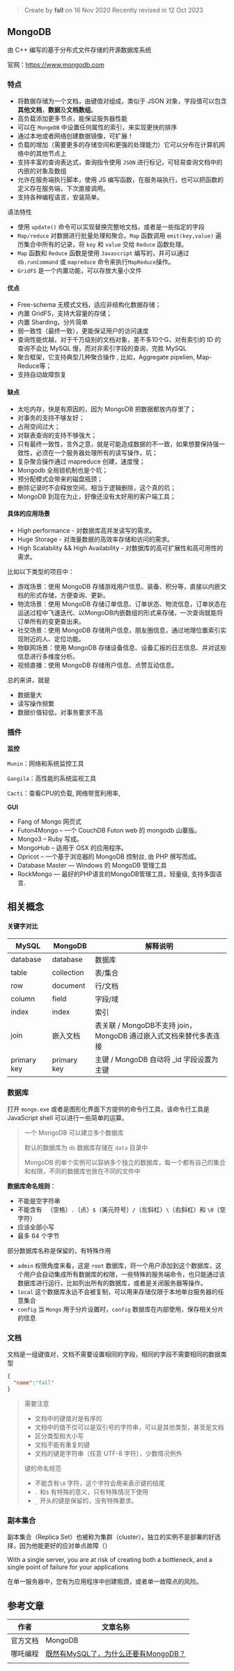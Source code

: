 > Create by **fall** on 16 Nov 2020
> Recently revised in 12 Oct 2023

## MongoDB

由 C++ 编写的基于分布式文件存储的开源数据库系统

官网：https://www.mongodb.com

### 特点

- 将数据存储为一个文档，由键值对组成，类似于 JSON 对象，字段值可以包含**其他文档**，**数据**及**文档数组**。
- 高负载添加更多节点，能保证服务器性能
- 可以在 `MongeDB` 中设置任何属性的索引，来实现更快的排序 
- 通过本地或者网络创建数据镜像，可扩展！
- 负载的增加（需要更多的存储空间和更强的处理能力）它可以分布在计算机网络中的其他节点上
- 支持丰富的查询表达式，查询指令使用 `JSON` 进行标记，可轻易查询文档中的内嵌的对象及数组
- 允许在服务端执行脚本，使用 JS 编写函数，在服务端执行，也可以把函数的定义存在服务端，下次直接调用。
- 支持各种编程语言，安装简单。

语法特性

- 使用 `update()` 命令可以实现替换完整地文档，或者是一些指定的字段
- `Map/reduce` 对数据进行批量处理和聚合。`Map` 函数调用 `emit(key,value)` 遍历集合中所有的记录，将 `key` 和 `value` 交给 `Reduce` 函数处理。
- `Map` 函数和 `Reduce` 函数是使用 `Javascript` 编写的，并可以通过 `db.runCommand` 或 `mapreduce` 命令来执行`MapReduce`操作。
- `GridFS` 是一个内置功能，可以存放大量小文件

#### 优点

- Free-schema 无模式文档，适应非结构化数据存储；
- 内置 GridFS，支持大容量的存储；
- 内置 Sharding，分片简单
- 弱一致性（最终一致），更能保证用户的访问速度
- 查询性能优越，对于千万级别的文档对象，差不多10个G，对有索引的 ID 的查询不会比 MySQL 慢，而对非索引字段的查询，完胜 MySQL
- 聚合框架，它支持典型几种聚合操作 , 比如，Aggregate pipelien, Map-Reduce等；
- 支持自动故障恢复

#### 缺点

- 太吃内存，快是有原因的，因为 MongoDB 把数据都放内存里了；
- 对事务的支持不够友好；
- 占用空间过大；
- 对联表查询的支持不够强大；
- 只有最终一致性，言外之意，就是可能造成数据的不一致，如果想要保持强一致性，必须在一个服务器处理所有的读写操作，坑；
- 复杂聚合操作通过 mapreduce 创建，速度慢；
- Mongodb 全局锁机制也是个坑；
- 预分配模式会带来的磁盘瓶颈；
- 删除记录时不会释放空间，相当于逻辑删除，这个真的坑；
- MongoDB 到现在为止，好像还没有太好用的客户端工具；

#### 具体的应用场景

- High performance - 对数据库高并发读写的需求。
- Huge Storage - 对海量数据的高效率存储和访问的需求。
- High Scalability && High Availability - 对数据库的高可扩展性和高可用性的需求。

比如以下类型的项目中：

- 游戏场景：使用 MongoDB 存储游戏用户信息、装备、积分等，直接以内嵌文档的形式存储，方便查询、更新。
- 物流场景：使用 MongoDB 存储订单信息、订单状态、物流信息，订单状态在运送过程中飞速迭代、以MongoDB内嵌数组的形式来存储，一次查询就能将订单所有的变更查出来。
- 社交场景：使用 MongoDB 存储用户信息，朋友圈信息，通过地理位置索引实现附近的人、定位功能。
- 物联网场景：使用 MongoDB 存储设备信息、设备汇报的日志信息、并对这些信息进行多维度分析。
- 视频直播：使用 MongoDB 存储用户信息、点赞互动信息。

总的来讲，就是

- 数据量大
- 读写操作频繁
- 数据价值较低，对事务要求不高

### 插件

**监控**

`Munin`：网络和系统监控工具

`Gangila`：高性能的系统监视工具

`Cacti`：查看CPU的负载, 网络带宽利用率,

**GUI**

- Fang of Mongo 网页式
- Futon4Mongo – 一个 CouchDB Futon web 的 mongodb 山寨版。
- Mongo3 – Ruby 写成。
- MongoHub – 适用于 OSX 的应用程序。
- Opricot – 一个基于浏览器的 MongoDB 控制台, 由 PHP 撰写而成。
- Database Master — Windows 的 MongoDB 管理工具
- RockMongo — 最好的PHP语言的MongoDB管理工具，轻量级, 支持多国语言.

## 相关概念

#### 关键字对比

| MySQL       | MongoDB     | 解释说明                                                     |
| ----------- | ----------- | ------------------------------------------------------------ |
| database    | database    | 数据库                                                       |
| table       | collection  | 表/集合                                                      |
| row         | document    | 行/文档                                                      |
| column      | field       | 字段/域                                                      |
| index       | index       | 索引                                                         |
| join        | 嵌入文档    | 表关联 / MongoDB不支持 join，MongoDB 通过嵌入式文档来替代多表连接 |
| primary key | primary key | 主键 / MongoDB 自动将 _id 字段设置为主键                     |

### 数据库

打开 `mongo.exe` 或者是图形化界面下方提供的命令行工具，该命令行工具是 JavaScript shell 可以进行一些简单的运算。

> 一个 MongoDB 可以建立多个数据库
>
> 默认的数据库为 `db` 数据库存储在 `data` 目录中
>
> MongoDB 的单个实例可以容纳多个独立的数据库，每一个都有自己的集合和权限，不同的数据库也放在不同的文件中

**数据库命名规则**：

- 不能是空字符串
- 不能含有 ` `（空格）`.`（点）`$`（美元符号）`/`（左斜杠）`\`（右斜杠）和 `\0`（空字符）
- 应该全部小写
- 最多 64 个字节

部分数据库名称是保留的，有特殊作用

- `admin` 权限角度来看，这是 `root` 数据库，将一个用户添加到这个数据库，这个用户会自动集成所有数据库的权限，一些特殊的服务端命令，也只能通过该数据库进行运行，比如列出所有的数据库，或者是关闭服务器等操作。
- `local` 这个数据库永远不会被复制，可以用来存储仅限于本地单台服务器的任意集合
- `config` 当 `Mongo` 用于分片设置时，`config` 数据库在内部使用，保存相关分片的信息

### 文档

文档是一组键值对，文档不需要设置相同的字段，相同的字段不需要相同的数据类型

```json
{
  "name":"fall"
}
```

> 需要注意
>
> - 文档中的键值对是有序的
> - 文档中的值不仅可以是双引号的字符串，可以是其他类型，甚至是文档
> - 区分类型和大小写
> - 文档不能有重复的键
> - 文档的键是字符串（任意 UTF-8 字符），少数情况例外
>
> 键的命名规范
>
> - 不能含有`\0` 字符，这个字符会用来表示键的结尾
> - `.` 和`$` 有特殊的意义，只有特殊情况下使用
> - `_` 开头的键是保留的，没有特殊要求。

### 副本集合

副本集合（Replica Set）也被称为集群（cluster）。独立的实例不是部署的好选择，因为他能更好的应对单点故障（）

With a single server, you are at risk of creating both a bottleneck, and a single point of failure for your applications

在单一服务器中，您有为应用程序中创建瓶颈，或者单一故障点的风险。































## 参考文章

| 作者     | 文章名称                                                     |
| -------- | ------------------------------------------------------------ |
| 官方文档 | MongoDB                                                      |
| 哪吒编程 | [既然有MySQL了，为什么还要有MongoDB？](https://juejin.cn/post/7185560357816795192) |
|          |                                                              |



